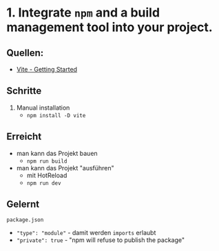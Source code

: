 

# 1. Integrate `npm` and a build management tool into your project.

## Quellen:
- [Vite - Getting Started](vite.dev/guide/)

## Schritte
1. Manual installation
   - `npm install -D vite`


## Erreicht
- man kann das Projekt bauen
  - `npm run build`
- man kann das Projekt "ausführen"
  - mit HotReload
  - `npm run dev`

## Gelernt
`package.json`
- `"type": "module"` - damit werden `imports` erlaubt
- `"private": true` - "npm will refuse to publish the package"


